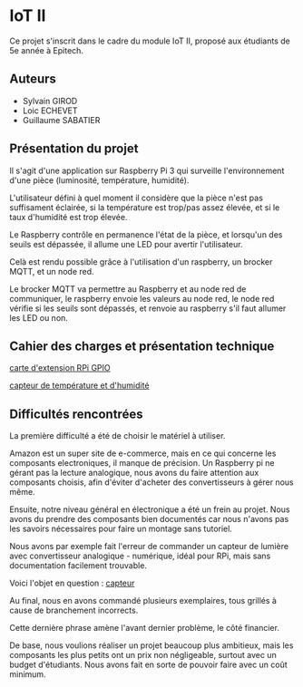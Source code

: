 # IoT II

Ce projet s'inscrit dans le cadre du module IoT II, proposé aux étudiants de 5e année à Epitech.

## Auteurs

* Sylvain GIROD
* Loic ECHEVET
* Guillaume SABATIER

## Présentation du projet

Il s'agit d'une application sur Raspberry Pi 3 qui surveille l'environnement d'une pièce (luminosité, température, humidité).

L'utilisateur défini à quel moment il considère que la pièce n'est pas suffisament éclairée, si la température est trop/pas assez élevée, et si le taux d'humidité est trop élevée.

Le Raspberry contrôle en permanence l'état de la pièce, et lorsqu'un des seuils est dépassée, il allume une LED pour avertir l'utilisateur.

Celà est rendu possible grâce à l'utilisation d'un raspberry, un brocker MQTT, et un node red.

Le brocker MQTT va permettre au Raspberry et au node red de communiquer, le raspberry envoie les valeurs au node red, le node red vérifie si les seuils sont dépassés, et renvoie au raspberry s'il faut allumer les LED ou non.

## Cahier des charges et présentation technique

[carte d'extension RPi GPIO](https://www.amazon.fr/gp/product/B01N562X2P/ref=oh_aui_detailpage_o01_s00?ie=UTF8&psc=1)

[capteur de température et d'humidité](https://www.amazon.fr/gp/product/B06XF4TNT9/ref=oh_aui_detailpage_o03_s00?ie=UTF8&psc=1)

## Difficultés rencontrées

La première difficulté a été de choisir le matériel à utiliser.

Amazon est un super site de e-commerce, mais en ce qui concerne les composants electroniques, il manque de précision. Un Raspberry pi ne gérant pas la lecture analogique, nous avons du faire attention aux composants choisis, afin d'éviter d'acheter des convertisseurs à gérer nous même.


Ensuite, notre niveau général en électronique a été un frein au projet. Nous avons du prendre des composants bien documentés car nous n'avons pas les savoirs nécessaires pour faire un montage sans tutoriel.

Nous avons par exemple fait l'erreur de commander un capteur de lumière avec convertisseur analogique - numérique, idéal pour RPi, mais sans documentation facilement trouvable.

Voici l'objet en question : [capteur](https://www.amazon.fr/gp/product/B01LX0K01H/ref=oh_aui_detailpage_o04_s00?ie=UTF8&psc=1)

Au final, nous en avons commandé plusieurs exemplaires, tous grillés à cause de branchement incorrects.

Cette dernière phrase amène l'avant dernier problème, le côté financier.

De base, nous voulions réaliser un projet beaucoup plus ambitieux, mais les composants les plus petits ont un prix non négligeable, surtout avec un budget d'étudiants. Nous avons fait en sorte de pouvoir faire avec un coût minimum.
